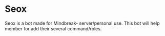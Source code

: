 # Seox
Seox is a bot made for Mindbreak- server/personal use. This bot will help member for add their several command/roles. 
